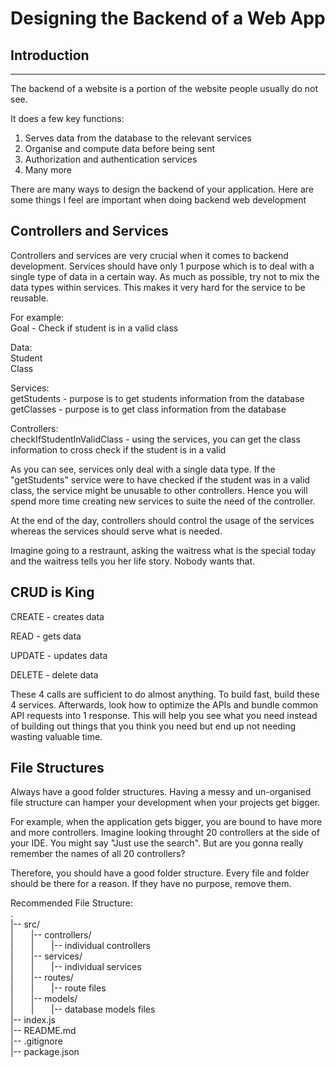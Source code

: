 # Designing the Backend of a Web App

## Introduction

---

The backend of a website is a portion of the website people usually do not see.

It does a few key functions:

1. Serves data from the database to the relevant services
2. Organise and compute data before being sent
3. Authorization and authentication services
4. Many more

There are many ways to design the backend of your application. Here are some things I feel are important when doing backend web development

## Controllers and Services

Controllers and services are very crucial when it comes to backend development. Services should have only 1 purpose which is to deal with a single type of data in a certain way. As much as possible, try not to mix the data types within services. This makes it very hard for the service to be reusable.

For example:  
Goal - Check if student is in a valid class

Data:  
Student  
Class

Services:  
getStudents - purpose is to get students information from the database  
getClasses - purpose is to get class information from the database

Controllers:  
checkIfStudentInValidClass - using the services, you can get the class information to cross check if the student is in a valid

As you can see, services only deal with a single data type. If the "getStudents" service were to have checked if the student was in a valid class, the service might be unusable to other controllers. Hence you will spend more time creating new services to suite the need of the controller.

At the end of the day, controllers should control the usage of the services whereas the services should serve what is needed.

Imagine going to a restraunt, asking the waitress what is the special today and the waitress tells you her life story. Nobody wants that.

## CRUD is King

CREATE - creates data

READ - gets data

UPDATE - updates data

DELETE - delete data

These 4 calls are sufficient to do almost anything. To build fast, build these 4 services. Afterwards, look how to optimize the APIs and bundle common API requests into 1 response. This will help you see what you need instead of building out things that you think you need but end up not needing wasting valuable time.

## File Structures

Always have a good folder structures. Having a messy and un-organised file structure can hamper your development when your projects get bigger.

For example, when the application gets bigger, you are bound to have more and more controllers. Imagine looking throught 20 controllers at the side of your IDE. You might say "Just use the search". But are you gonna really remember the names of all 20 controllers?

Therefore, you should have a good folder structure. Every file and folder should be there for a reason. If they have no purpose, remove them.

Recommended File Structure:  
.  
|-- src/  
|&emsp;&emsp;|-- controllers/  
|&emsp;&emsp;|&emsp;&emsp;|-- individual controllers  
|&emsp;&emsp;|-- services/  
|&emsp;&emsp;|&emsp;&emsp;|-- individual services  
|&emsp;&emsp;|-- routes/  
|&emsp;&emsp;|&emsp;&emsp;|-- route files  
|&emsp;&emsp;|-- models/  
|&emsp;&emsp;|&emsp;&emsp;|-- database models files  
|-- index.js  
|-- README.md  
|-- .gitignore  
|-- package.json
